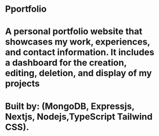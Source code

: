 # Pportfolio
# A personal portfolio website that showcases my work, experiences, and contact information. It includes a dashboard for the creation, editing, deletion, and display of my projects
# Built by: (MongoDB, Expressjs, Nextjs, Nodejs,TypeScript Tailwind CSS).
